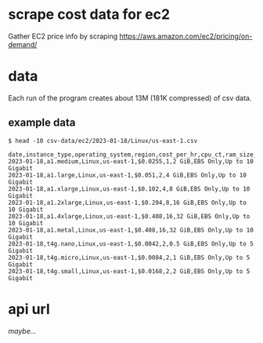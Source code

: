 # scrape cost data for ec2

Gather EC2 price info by scraping <https://aws.amazon.com/ec2/pricing/on-demand/>

# data

Each run of the program creates about 13M (181K compressed) of csv data.

## example data

`$ head -10 csv-data/ec2/2023-01-18/Linux/us-east-1.csv`
```
date,instance_type,operating_system,region,cost_per_hr,cpu_ct,ram_size_gb,storage_type,network_throughput
2023-01-18,a1.medium,Linux,us-east-1,$0.0255,1,2 GiB,EBS Only,Up to 10 Gigabit
2023-01-18,a1.large,Linux,us-east-1,$0.051,2,4 GiB,EBS Only,Up to 10 Gigabit
2023-01-18,a1.xlarge,Linux,us-east-1,$0.102,4,8 GiB,EBS Only,Up to 10 Gigabit
2023-01-18,a1.2xlarge,Linux,us-east-1,$0.204,8,16 GiB,EBS Only,Up to 10 Gigabit
2023-01-18,a1.4xlarge,Linux,us-east-1,$0.408,16,32 GiB,EBS Only,Up to 10 Gigabit
2023-01-18,a1.metal,Linux,us-east-1,$0.408,16,32 GiB,EBS Only,Up to 10 Gigabit
2023-01-18,t4g.nano,Linux,us-east-1,$0.0042,2,0.5 GiB,EBS Only,Up to 5 Gigabit
2023-01-18,t4g.micro,Linux,us-east-1,$0.0084,2,1 GiB,EBS Only,Up to 5 Gigabit
2023-01-18,t4g.small,Linux,us-east-1,$0.0168,2,2 GiB,EBS Only,Up to 5 Gigabit
```

# api url

*maybe...*

